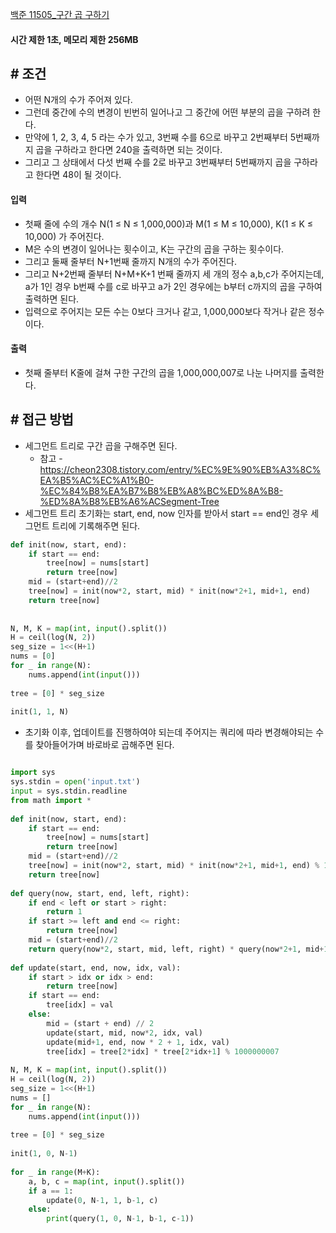 
[백준 11505_구간 곱 구하기](https://www.acmicpc.net/problem/11505)


#### **시간 제한 1초, 메모리 제한 256MB**


## **# 조건**

- 어떤 N개의 수가 주어져 있다. 
- 그런데 중간에 수의 변경이 빈번히 일어나고 그 중간에 어떤 부분의 곱을 구하려 한다. 
- 만약에 1, 2, 3, 4, 5 라는 수가 있고, 3번째 수를 6으로 바꾸고 2번째부터 5번째까지 곱을 구하라고 한다면 240을 출력하면 되는 것이다. 
- 그리고 그 상태에서 다섯 번째 수를 2로 바꾸고 3번째부터 5번째까지 곱을 구하라고 한다면 48이 될 것이다.



#### **입력**
- 첫째 줄에 수의 개수 N(1 ≤ N ≤ 1,000,000)과 M(1 ≤ M ≤ 10,000), K(1 ≤ K ≤ 10,000) 가 주어진다. 
- M은 수의 변경이 일어나는 횟수이고, K는 구간의 곱을 구하는 횟수이다. 
- 그리고 둘째 줄부터 N+1번째 줄까지 N개의 수가 주어진다. 
- 그리고 N+2번째 줄부터 N+M+K+1 번째 줄까지 세 개의 정수 a,b,c가 주어지는데, a가 1인 경우 b번째 수를 c로 바꾸고 a가 2인 경우에는 b부터 c까지의 곱을 구하여 출력하면 된다.
- 입력으로 주어지는 모든 수는 0보다 크거나 같고, 1,000,000보다 작거나 같은 정수이다.


#### **출력**
- 첫째 줄부터 K줄에 걸쳐 구한 구간의 곱을 1,000,000,007로 나눈 나머지를 출력한다.



## **# 접근 방법**

- 세그먼트 트리로 구간 곱을 구해주면 된다.
	- 참고 - https://cheon2308.tistory.com/entry/%EC%9E%90%EB%A3%8C%EA%B5%AC%EC%A1%B0-%EC%84%B8%EA%B7%B8%EB%A8%BC%ED%8A%B8-%ED%8A%B8%EB%A6%ACSegment-Tree
- 세그먼트 트리 초기화는 start, end, now 인자를 받아서 start == end인 경우 세그먼트 트리에 기록해주면 된다.

```python
def init(now, start, end):  
    if start == end:  
        tree[now] = nums[start]  
        return tree[now]  
    mid = (start+end)//2  
    tree[now] = init(now*2, start, mid) * init(now*2+1, mid+1, end)  
    return tree[now]  
  
  
N, M, K = map(int, input().split())  
H = ceil(log(N, 2))  
seg_size = 1<<(H+1)  
nums = [0]  
for _ in range(N):  
    nums.append(int(input()))  
      
tree = [0] * seg_size  
  
init(1, 1, N)
```

- 초기화 이후, 업데이트를 진행하여야 되는데 주어지는 쿼리에 따라 변경해야되는 수를 찾아들어가며 바로바로 곱해주면 된다.


```python

import sys  
sys.stdin = open('input.txt')  
input = sys.stdin.readline  
from math import *  
  
def init(now, start, end):  
    if start == end:  
        tree[now] = nums[start]  
        return tree[now]  
    mid = (start+end)//2  
    tree[now] = init(now*2, start, mid) * init(now*2+1, mid+1, end) % 1000000007  
    return tree[now]  
  
def query(now, start, end, left, right):  
    if end < left or start > right:  
        return 1  
    if start >= left and end <= right:  
        return tree[now]  
    mid = (start+end)//2  
    return query(now*2, start, mid, left, right) * query(now*2+1, mid+1, end, left, right) % 1000000007  
  
def update(start, end, now, idx, val):  
    if start > idx or idx > end:  
        return tree[now]  
    if start == end:  
        tree[idx] = val  
    else:  
        mid = (start + end) // 2  
        update(start, mid, now*2, idx, val)  
        update(mid+1, end, now * 2 + 1, idx, val)  
        tree[idx] = tree[2*idx] * tree[2*idx+1] % 1000000007  
  
N, M, K = map(int, input().split())  
H = ceil(log(N, 2))  
seg_size = 1<<(H+1)  
nums = []  
for _ in range(N):  
    nums.append(int(input()))  
      
tree = [0] * seg_size  
  
init(1, 0, N-1)  
  
for _ in range(M+K):  
    a, b, c = map(int, input().split())  
    if a == 1:  
        update(0, N-1, 1, b-1, c)  
    else:  
        print(query(1, 0, N-1, b-1, c-1))
```